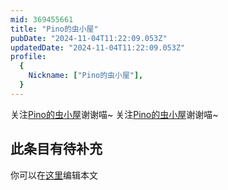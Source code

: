 ```yaml
---
mid: 369455661
title: "Pino的虫小屋"
pubDate: "2024-11-04T11:22:09.053Z"
updatedDate: "2024-11-04T11:22:09.053Z"
profile:
  {
    Nickname: ["Pino的虫小屋"],
  }
---
```


关注[Pino的虫小屋](https://space.bilibili.com/369455661)谢谢喵~ 关注[Pino的虫小屋](https://space.bilibili.com/369455661)谢谢喵~

## 此条目有待补充
你可以在[这里](https://github.com/Yuhanawa/VTuber.ICU/edit/master/src/content/v/Pino的虫小屋/index.md)编辑本文
